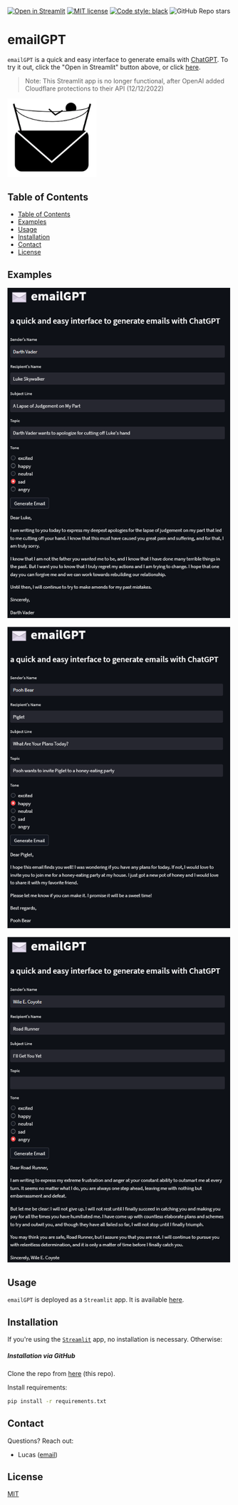 [![Open in Streamlit](https://static.streamlit.io/badges/streamlit_badge_black_white.svg)](https://lucasmccabe-emailgpt-app-jspyxu.streamlit.app/)
[![MIT license](https://img.shields.io/badge/License-MIT-blue.svg)](https://lbesson.mit-license.org/)
[![Code style: black](https://img.shields.io/badge/code%20style-black-000000.svg)](https://github.com/psf/black)
![GitHub Repo stars](https://img.shields.io/github/stars/lucasmccabe/emailGPT?style=social)

# emailGPT

`emailGPT` is a quick and easy interface to generate emails with [ChatGPT](https://openai.com/blog/chatgpt/). To try it out, click the "Open in Streamlit" button above, or click [here](https://lucasmccabe-emailgpt-app-jspyxu.streamlit.app/).

> Note: This Streamlit app is no longer functional, after OpenAI added Cloudflare protections to their API (12/12/2022)

<img src="assets/lazy_email.png" alt="drawing" width="200"/>

## Table of Contents
* [Table of Contents](#table-of-contents)
* [Examples](#examples)
* [Usage](#usage)
* [Installation](#installation)
* [Contact](#contact)
* [License](#license)


## Examples

<img src="assets/vader.png" alt="vader" width="500"/>
<br><br>

<img src="assets/pooh.png" alt="pooh" width="500"/>
<br><br>

<img src="assets/coyote.png" alt="coyote" width="500"/>


## Usage

`emailGPT` is deployed as a `Streamlit` app. It is available [here](https://lucasmccabe-emailgpt-app-jspyxu.streamlit.app/).

## Installation

If you're using the [`Streamlit`](https://lucasmccabe-emailgpt-app-jspyxu.streamlit.app/) app, no installation is necessary. Otherwise:

##### Installation via GitHub
Clone the repo from [here](https://github.com/lucasmccabe/emailGPT) (this repo).

Install requirements:
```bash
pip install -r requirements.txt
```

## Contact

Questions? Reach out:
- Lucas ([email](mailto:lucasmccabe@gwu.edu))

## License
[MIT](https://choosealicense.com/licenses/mit/)
